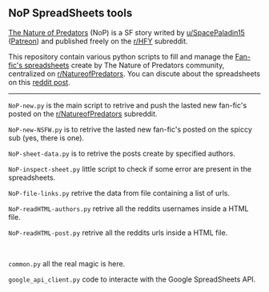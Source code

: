 ## NoP SpreadSheets tools

[The Nature of Predators](https://new.reddit.com/r/HFY/comments/u19xpa/the_nature_of_predators/) (NoP) is a SF story writed by [u/SpacePaladin15](https://new.reddit.com/user/SpacePaladin15/) ([Patreon](https://www.patreon.com/spacepaladin15/posts)) and published freely on the [r/HFY](https://new.reddit.com/r/HFY/) subreddit.

This repository contain various python scripts to fill and manage the [Fan-fic's spreadsheets](https://docs.google.com/spreadsheets/d/1nOtYmv_d6Qt1tCX_63uE2yWVFs6-G5x_XJ778lD9qyU/) create by The Nature of Predators community, centralized on [r/NatureofPredators](https://new.reddit.com/r/NatureofPredators/). You can discute about the spreadsheets on this [reddit post](https://www.reddit.com/r/NatureofPredators/comments/18ldgrt/the_nature_of_predators_literary_universe_the_big/).

<hr/>

`NoP-new.py` is the main script to retrive and push the lasted new fan-fic's posted on the [r/NatureofPredators](https://new.reddit.com/r/NatureofPredators/) subreddit.

`NoP-new-NSFW.py` is to retrive the lasted new fan-fic's posted on the spiccy sub (yes, there is one).

`NoP-sheet-data.py` is to retrive the posts create by specified authors.

`NoP-inspect-sheet.py` little script to check if some error are present in the spreadsheets.

`NoP-file-links.py` retrive the data from file containing a list of urls.

`NoP-readHTML-authors.py` retrive all the reddits usernames inside a HTML file.

`NoP-readHTML-post.py` retrive all the reddits urls inside a HTML file.

<br/>

`common.py` all the real magic is here.

`google_api_client.py` code to interacte with the Google SpreadSheets API.
